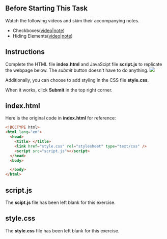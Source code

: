 ## Before Starting This Task

Watch the following videos and skim their accompanying notes.

* Checkboxes([video](https://drive.google.com/file/d/1vq6GZUEc8zB3dfkVuyyfs3fJVDW-_eYc/view?usp=sharing)|[note](https://github.com/MissStrong/ICS2O_Semester_1_2021-2022/blob/main/Notes/Unit%203/Note%2014%20-%20Checkboxes.md))
* Hiding Elements([video](https://drive.google.com/file/d/1xOBePATxQz2Rb79WzRLPjLkeXCCOnJeu/view?usp=sharing)|[note](https://github.com/MissStrong/ICS2O_Semester_1_2021-2022/tree/main/Notes/Unit%203))

## Instructions

Complete the HTML file **index.html** and JavaScipt file **script.js** to replicate the webpage below. The *submit* button doesn't have to do anything.
![](https://raw.githubusercontent.com/MissStrong/ICS2O_Semester_1_2021-2022/main/Images/Email_List.gif)

Additionally, you can choose to add styling in the CSS file **style.css**. 

When it works, click **Submit** in the top right corner. 

## index.html

Here is the original code in **index.html** for reference:

```html
<!DOCTYPE html>
<html lang="en">
  <head>
    <title> </title>
    <link href="style.css" rel="stylesheet" type="text/css" />
    <script src="script.js"></script>
  </head>
  <body>

  </body>
</html>
```

## script.js

The **scipt.js** file has been left blank for this exercise.

## style.css

The **style.css** file has been left blank for this exercise.
